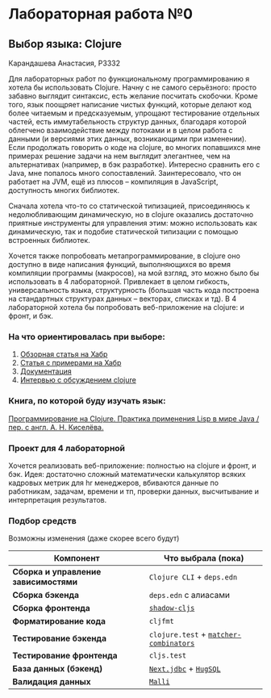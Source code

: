 # Лабораторная работа №0
## Выбор языка: Clojure
Карандашева Анастасия, P3332

Для лабораторных работ по функциональному программированию я хотела бы использовать Clojure. Начну с не самого серьёзного: просто забавно выглядит синтаксис, есть желание посчитать скобочки. Кроме того, язык поощряет написание чистых функций, которые делают код более читаемым и предсказуемым, упрощают тестирование отдельных частей, есть иммутабельность структур данных, благодаря которой облегчено взаимодействие между потоками и в целом работа с данными (и версиями этих данных, возникающими при изменении). Если продолжать говорить о коде на clojure, во многих попавшихся мне примерах решение задачи на нем выглядит элегантнее, чем на альтернативах (например, в бэк разработке). Интересно сравнить его с Java, мне попалось много сопоставлений. Заинтересовало, что он работает на JVM, ещё из плюсов – компиляция в JavaScript, доступность многих библиотек.

Сначала хотела что-то со статической типизацией, присоединяюсь к недолюбливающим динамическую, но в clojure оказались достаточно приятные инструменты для управления этим: можно использовать как динамическую, так и подобие статической типизации с помощью встроенных библиотек.

Хочется также попробовать метапрограммирование, в clojure оно доступно в виде написания функций, выполняющихся во время компиляции программы (макросов), на мой взгляд, это можно было бы использовать в 4 лабораторной. Привлекает в целом гибкость, универсальность языка, структурность (большая часть кода построена на стандартных структурах данных – векторах, списках и тд).  В 4 лабораторной хотела бы попробовать веб-приложение на clojure: и фронт, и бэк.

### На что ориентировалась при выборе:
1. [Обзорная статья на Хабр](https://habr.com/ru/articles/173071/)
2. [Статья с примерами на Хабр](https://habr.com/ru/companies/otus/articles/725060/)
3. [Документация](https://clojure.ru/docs)
4. [Интервью с обсуждением clojure](https://grishaev.me/clojure-article/)

### Книга, по которой буду изучать язык:
[Программирование на Clojure. Практика применения Lisp в мире Java / пер. с англ. А. Н. Киселёва.](https://api.pageplace.de/preview/DT0400.9785898186005_A48642096/preview-9785898186005_A48642096.pdf)

### Проект для 4 лабораторной
Хочется реализовать веб-приложение: полностью на clojure и фронт, и бэк. Идея: достаточно сложный математически калькулятор всяких кадровых метрик для hr менеджеров, вбиваются данные по работникам, задачам, времени и тп, проверки данных, высчитывание и интерпретация результатов.

### Подбор средств 
Возможны изменения (даже скорее всего будут)

| Компонент                       | Что выбрала (пока)                                                                                             |
|---------------------------------|--------------------------------------------------------------------------------------------------------|
| **Сборка и управление зависимостями**| `Clojure CLI` + `deps.edn`                                                                             |
| **Сборка бэкенда**               | `deps.edn` с алиасами                                                                                |
| **Сборка фронтенда**              | [`shadow-cljs`](https://shadow-cljs.github.io/docs/UsersGuide.html)                                    |
| **Форматирование кода**             | `cljfmt`                                                                                               |
| **Тестирование бэкенда**             | `clojure.test` + [`matcher-combinators`](https://github.com/nubank/matcher-combinators)                |
| **Тестирование фронтенда**            | `cljs.test`                                                                                            |
| **База данных (бэкенд)**            | [`Next.jdbc`](https://github.com/seancorfield/next-jdbc) + [`HugSQL`](https://www.hugsql.org/)         |
| **Валидация данных**             | [`Malli`](https://github.com/metosin/malli)                                                            |

